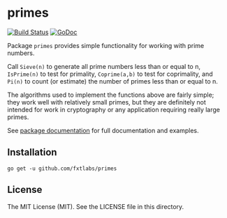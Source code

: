 # primes

[![Build Status](https://api.travis-ci.org/fxtlabs/primes.svg?branch=master)](https://travis-ci.org/fxtlabs/primes)
[![GoDoc](https://img.shields.io/badge/api-Godoc-blue.svg?style=flat-square)](https://godoc.org/github.com/fxtlabs/primes)

Package `primes` provides simple functionality for working with prime numbers.

Call `Sieve(n)` to generate all prime numbers less than or equal to n,
`IsPrime(n)` to test for primality, `Coprime(a,b)` to test for coprimality,
and `Pi(n)` to count (or estimate) the number of primes less than or equal to n.

The algorithms used to implement the functions above are fairly simple;
they work well with relatively small primes, but they are definitely not
intended for work in cryptography or any application requiring really
large primes.

See [package documentation](https://godoc.org/github.com/fxtlabs/primes) for
full documentation and examples.

## Installation

    go get -u github.com/fxtlabs/primes

## License

The MIT License (MIT). See the LICENSE file in this directory.
